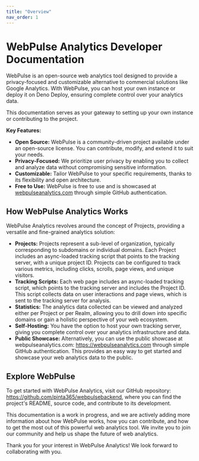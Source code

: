 ```yaml
---
title: "Overview"
nav_order: 1
---
```


# WebPulse Analytics Developer Documentation

WebPulse is an open-source web analytics tool designed to provide a privacy-focused and customizable alternative to
commercial solutions like Google Analytics. With WebPulse, you can host your own instance or deploy it on Deno Deploy,
ensuring complete control over your analytics data.

This documentation serves as your gateway to setting up your own instance or contributing to the project.

**Key Features:**

- **Open Source:** WebPulse is a community-driven project available under an open-source license. You can contribute,
  modify, and extend it to suit your needs.
- **Privacy-Focused:** We prioritize user privacy by enabling you to collect and analyze data without compromising
  sensitive information.
- **Customizable:** Tailor WebPulse to your specific requirements, thanks to its flexibility and open architecture.
- **Free to Use:** WebPulse is free to use and is showcased at [webpulseanalytics.com](https://webpulseanalytics.com)
  through simple GitHub authentication.

## How WebPulse Analytics Works

WebPulse Analytics revolves around the concept of Projects, providing a versatile and fine-grained analytics solution:

- **Projects:** Projects represent a sub-level of organization, typically corresponding to subdomains or individual
  domains. Each Project includes an async-loaded tracking script that points to the tracking server, with a unique
  project ID. Projects can be configured to track various metrics, including clicks, scrolls, page views, and unique
  visitors.
- **Tracking Scripts:** Each web page includes an async-loaded tracking script, which points to the tracking server and
  includes the Project ID. This script collects data on user interactions and page views, which is sent to the tracking
  server for analysis.
- **Statistics:** The analytics data collected can be viewed and analyzed either per Project or per Realm, allowing you
  to drill down into specific domains or gain a holistic perspective of your web ecosystem.
- **Self-Hosting:** You have the option to host your own tracking server, giving you complete control over your
  analytics infrastructure and data.
- **Public Showcase:** Alternatively, you can use the public showcase at webpulseanalytics.com:
  https://webpulseanalytics.com through simple GitHub authentication. This provides an easy way to get started and
  showcase your web analytics data to the public.

## Explore WebPulse

To get started with WebPulse Analytics, visit our GitHub repository: https://github.com/pinta365/webpulsebackend, where
you can find the project's README, source code, and contribute to its development.

This documentation is a work in progress, and we are actively adding more information about how WebPulse works, how you
can contribute, and how to get the most out of this powerful web analytics tool. We invite you to join our community and
help us shape the future of web analytics.

Thank you for your interest in WebPulse Analytics! We look forward to collaborating with you.

